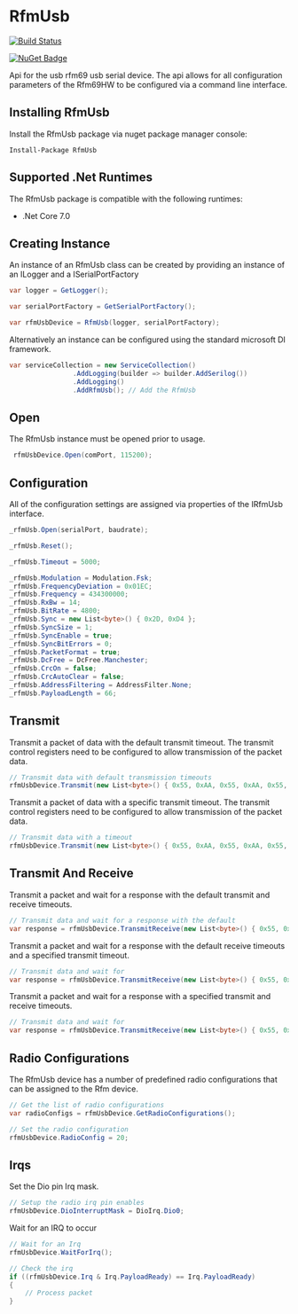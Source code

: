 # RfmUsb

[![Build Status](https://dev.azure.com/DerekGn/GitHub/_apis/build/status/DerekGn.RfmUsb.Net?branchName=main)](https://dev.azure.com/DerekGn/GitHub/_build/latest?definitionId=3&branchName=main)

[![NuGet Badge](https://buildstats.info/nuget/RfmUsb)](https://www.nuget.org/packages/RfmUsb/)

Api for the usb rfm69 usb serial device. The api allows for all configuration parameters of the Rfm69HW to be configured via a command line interface.

## Installing RfmUsb

Install the RfmUsb package via nuget package manager console:

```
Install-Package RfmUsb
```

## Supported .Net Runtimes

The RfmUsb package is compatible with the following runtimes:

* .Net Core 7.0

## Creating Instance

An instance of an RfmUsb class can be created by providing an instance of an ILogger and a ISerialPortFactory

```csharp
var logger = GetLogger();

var serialPortFactory = GetSerialPortFactory();

var rfmUsbDevice = RfmUsb(logger, serialPortFactory);
```

Alternatively an instance can be configured using the standard microsoft DI framework.

```csharp
var serviceCollection = new ServiceCollection()
                .AddLogging(builder => builder.AddSerilog())
                .AddLogging()
                .AddRfmUsb(); // Add the RfmUsb
```

## Open

The RfmUsb instance must be opened prior to usage.

```csharp
 rfmUsbDevice.Open(comPort, 115200);
```

## Configuration

All of the configuration settings are assigned via properties of the IRfmUsb interface.

```csharp
_rfmUsb.Open(serialPort, baudrate);

_rfmUsb.Reset();

_rfmUsb.Timeout = 5000;

_rfmUsb.Modulation = Modulation.Fsk;
_rfmUsb.FrequencyDeviation = 0x01EC;
_rfmUsb.Frequency = 434300000;
_rfmUsb.RxBw = 14;
_rfmUsb.BitRate = 4800;
_rfmUsb.Sync = new List<byte>() { 0x2D, 0xD4 };
_rfmUsb.SyncSize = 1;
_rfmUsb.SyncEnable = true;
_rfmUsb.SyncBitErrors = 0;
_rfmUsb.PacketFormat = true;
_rfmUsb.DcFree = DcFree.Manchester;
_rfmUsb.CrcOn = false;
_rfmUsb.CrcAutoClear = false;
_rfmUsb.AddressFiltering = AddressFilter.None;
_rfmUsb.PayloadLength = 66;
```

## Transmit

Transmit a packet of data with the default transmit timeout. The transmit control registers need to be configured to allow transmission of the packet data.

```csharp
// Transmit data with default transmission timeouts
rfmUsbDevice.Transmit(new List<byte>() { 0x55, 0xAA, 0x55, 0xAA, 0x55, 0xAA });
```

Transmit a packet of data with a specific transmit timeout. The transmit control registers need to be configured to allow transmission of the packet data.

```csharp
// Transmit data with a timeout
rfmUsbDevice.Transmit(new List<byte>() { 0x55, 0xAA, 0x55, 0xAA, 0x55, 0xAA }, 1000);
```

## Transmit And Receive

Transmit a packet and wait for a response with the default transmit and receive timeouts.

```csharp
// Transmit data and wait for a response with the default 
var response = rfmUsbDevice.TransmitReceive(new List<byte>() { 0x55, 0xAA, 0x55, 0xAA, 0x55, 0xAA });
```

Transmit a packet and wait for a response with the default receive timeouts and a specified transmit timeout.

```csharp
// Transmit data and wait for
var response = rfmUsbDevice.TransmitReceive(new List<byte>() { 0x55, 0xAA, 0x55, 0xAA, 0x55, 0xAA }, 1000);
```

Transmit a packet and wait for a response with a specified transmit and receive timeouts.

```csharp
// Transmit data and wait for
var response = rfmUsbDevice.TransmitReceive(new List<byte>() { 0x55, 0xAA, 0x55, 0xAA, 0x55, 0xAA }, 1000, 1000 );
```

## Radio Configurations

The RfmUsb device has a number of predefined radio configurations that can be assigned to the Rfm device.

```csharp
// Get the list of radio configurations
var radioConfigs = rfmUsbDevice.GetRadioConfigurations();
```

```csharp
// Set the radio configuration
rfmUsbDevice.RadioConfig = 20;
```

## Irqs

Set the Dio pin Irq mask.

```csharp
// Setup the radio irq pin enables
rfmUsbDevice.DioInterruptMask = DioIrq.Dio0;
```

Wait for an IRQ to occur

```csharp
// Wait for an Irq
rfmUsbDevice.WaitForIrq();

// Check the irq
if ((rfmUsbDevice.Irq & Irq.PayloadReady) == Irq.PayloadReady)
{
    // Process packet
}
```
